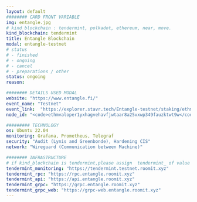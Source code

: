 ```yaml
---
layout: default
######## CARD FRONT VARIABLE
img: entangle.jpg
# kind blockchain : tendermint, polkadot, ethereum, near, move.
kind_blockchain: tendermint
title: Entangle Blockchain 
modal: entangle-testnet
# status
# - finished
# - ongoing
# - cancel
# - preparations / other
status: ongoing
reason: 

######## DETAILS USED MODAL
website: "https://www.entangle.fi/"
event_name: "Testnet"
event_link:  "https://explorer.stavr.tech/Entangle-testnet/staking/ethmvaloper1yxhagvehavfjwtaar8a25vxwp349fauzktwt9w"
node_id: "<code>ethmvaloper1yxhagvehavfjwtaar8a25vxwp349fauzktwt9w</code>"

######### TECHNOLOGY
os: Ubuntu 22.04
monitoring: Grafana, Prometheus, Telegraf
security: "Audit (Lynis and Greenbonde), Hardening CIS"
network: "Wireguard (Communication between Machine)"

######## INFRASTRUCTURE
# if kind_blockchain is tendermint,please assign  tendermint_ of value
tendermint_monitoring: "https://tendermint.testnet.roomit.xyz"
tendermint_rpc: "https://rpc.entangle.roomit.xyz"
tendermint_api: "https://api.entangle.roomit.xyz"
tendermint_grpc: "https://grpc.entangle.roomit.xyz"
tendermint_grpc_web: "https://grpc-web.entangle.roomit.xyz"
---
```

